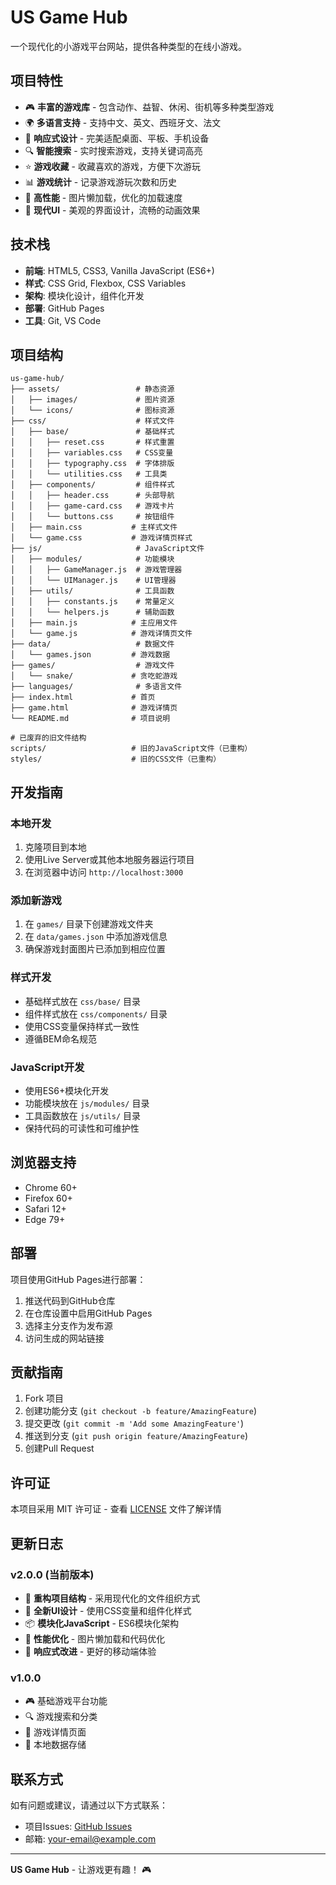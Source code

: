 # US Game Hub

一个现代化的小游戏平台网站，提供各种类型的在线小游戏。

## 项目特性

- 🎮 **丰富的游戏库** - 包含动作、益智、休闲、街机等多种类型游戏
- 🌍 **多语言支持** - 支持中文、英文、西班牙文、法文
- 📱 **响应式设计** - 完美适配桌面、平板、手机设备
- 🔍 **智能搜索** - 实时搜索游戏，支持关键词高亮
- ⭐ **游戏收藏** - 收藏喜欢的游戏，方便下次游玩
- 📊 **游戏统计** - 记录游戏游玩次数和历史
- 🚀 **高性能** - 图片懒加载，优化的加载速度
- 🎨 **现代UI** - 美观的界面设计，流畅的动画效果

## 技术栈

- **前端**: HTML5, CSS3, Vanilla JavaScript (ES6+)
- **样式**: CSS Grid, Flexbox, CSS Variables
- **架构**: 模块化设计，组件化开发
- **部署**: GitHub Pages
- **工具**: Git, VS Code

## 项目结构

```
us-game-hub/
├── assets/                 # 静态资源
│   ├── images/             # 图片资源
│   └── icons/              # 图标资源
├── css/                    # 样式文件
│   ├── base/               # 基础样式
│   │   ├── reset.css       # 样式重置
│   │   ├── variables.css   # CSS变量
│   │   ├── typography.css  # 字体排版
│   │   └── utilities.css   # 工具类
│   ├── components/         # 组件样式
│   │   ├── header.css      # 头部导航
│   │   ├── game-card.css   # 游戏卡片
│   │   └── buttons.css     # 按钮组件
│   ├── main.css           # 主样式文件
│   └── game.css           # 游戏详情页样式
├── js/                     # JavaScript文件
│   ├── modules/            # 功能模块
│   │   ├── GameManager.js  # 游戏管理器
│   │   └── UIManager.js    # UI管理器
│   ├── utils/              # 工具函数
│   │   ├── constants.js    # 常量定义
│   │   └── helpers.js      # 辅助函数
│   ├── main.js            # 主应用文件
│   └── game.js            # 游戏详情页文件
├── data/                   # 数据文件
│   └── games.json         # 游戏数据
├── games/                  # 游戏文件
│   └── snake/             # 贪吃蛇游戏
├── languages/              # 多语言文件
├── index.html             # 首页
├── game.html              # 游戏详情页
└── README.md              # 项目说明

# 已废弃的旧文件结构
scripts/                   # 旧的JavaScript文件（已重构）
styles/                    # 旧的CSS文件（已重构）
```

## 开发指南

### 本地开发

1. 克隆项目到本地
2. 使用Live Server或其他本地服务器运行项目
3. 在浏览器中访问 `http://localhost:3000`

### 添加新游戏

1. 在 `games/` 目录下创建游戏文件夹
2. 在 `data/games.json` 中添加游戏信息
3. 确保游戏封面图片已添加到相应位置

### 样式开发

- 基础样式放在 `css/base/` 目录
- 组件样式放在 `css/components/` 目录
- 使用CSS变量保持样式一致性
- 遵循BEM命名规范

### JavaScript开发

- 使用ES6+模块化开发
- 功能模块放在 `js/modules/` 目录
- 工具函数放在 `js/utils/` 目录
- 保持代码的可读性和可维护性

## 浏览器支持

- Chrome 60+
- Firefox 60+
- Safari 12+
- Edge 79+

## 部署

项目使用GitHub Pages进行部署：

1. 推送代码到GitHub仓库
2. 在仓库设置中启用GitHub Pages
3. 选择主分支作为发布源
4. 访问生成的网站链接

## 贡献指南

1. Fork 项目
2. 创建功能分支 (`git checkout -b feature/AmazingFeature`)
3. 提交更改 (`git commit -m 'Add some AmazingFeature'`)
4. 推送到分支 (`git push origin feature/AmazingFeature`)
5. 创建Pull Request

## 许可证

本项目采用 MIT 许可证 - 查看 [LICENSE](LICENSE) 文件了解详情

## 更新日志

### v2.0.0 (当前版本)
- 🔄 **重构项目结构** - 采用现代化的文件组织方式
- 🎨 **全新UI设计** - 使用CSS变量和组件化样式
- 📦 **模块化JavaScript** - ES6模块化架构
- 🚀 **性能优化** - 图片懒加载和代码优化
- 📱 **响应式改进** - 更好的移动端体验

### v1.0.0
- 🎮 基础游戏平台功能
- 🔍 游戏搜索和分类
- 📄 游戏详情页面
- 💾 本地数据存储

## 联系方式

如有问题或建议，请通过以下方式联系：

- 项目Issues: [GitHub Issues](https://github.com/username/us-game-hub/issues)
- 邮箱: your-email@example.com

---

**US Game Hub** - 让游戏更有趣！ 🎮